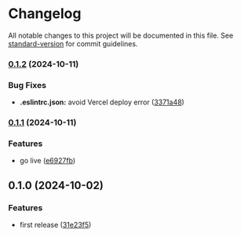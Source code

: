 # Changelog

All notable changes to this project will be documented in this file. See [standard-version](https://github.com/conventional-changelog/standard-version) for commit guidelines.

### [0.1.2](https://github.com/HaruoWang/Microsoft-acquisition/compare/v0.1.1...v0.1.2) (2024-10-11)


### Bug Fixes

* **.eslintrc.json:** avoid Vercel deploy error ([3371a48](https://github.com/HaruoWang/Microsoft-acquisition/commit/3371a48bafbd5676ec379024ed333f187b535150))

### [0.1.1](https://github.com/HaruoWang/Microsoft-acquisition/compare/v0.1.0...v0.1.1) (2024-10-11)


### Features

* go live ([e6927fb](https://github.com/HaruoWang/Microsoft-acquisition/commit/e6927fb18e12a5979f1348c0af46670af44b41f5))

## 0.1.0 (2024-10-02)


### Features

* first release ([31e23f5](https://github.com/HaruoWang/Microsoft-acquisition/commit/31e23f543bcd091458c4720028fe0be89a24cb1a))
